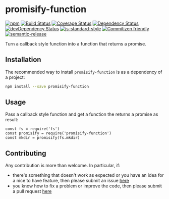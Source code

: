 # promisify-function

[![npm](https://img.shields.io/npm/v/promisify-function.svg)](https://www.npmjs.com/package/promisify-function)
[![Build Status](https://travis-ci.org/jcollado/promisify-function.svg?branch=master)](https://travis-ci.org/jcollado/promisify-function)
[![Coverage Status](https://coveralls.io/repos/jcollado/promisify-function/badge.svg?branch=master&service=github)](https://coveralls.io/github/jcollado/promisify-function?branch=master)
[![Dependency Status](https://david-dm.org/jcollado/promisify-function.svg)](https://david-dm.org/jcollado/promisify-function)
[![devDependency Status](https://david-dm.org/jcollado/promisify-function/dev-status.svg)](https://david-dm.org/jcollado/promisify-function#info=devDependencies)
[![js-standard-style](https://img.shields.io/badge/code%20style-standard-brightgreen.svg)](http://standardjs.com/)
[![Commitizen friendly](https://img.shields.io/badge/commitizen-friendly-brightgreen.svg)](http://commitizen.github.io/cz-cli/)
[![semantic-release](https://img.shields.io/badge/%20%20%F0%9F%93%A6%F0%9F%9A%80-semantic--release-e10079.svg)](https://github.com/semantic-release/semantic-release)

Turn a callback style function into a function that returns a promise.

## Installation

The recommended way to install `promisify-function` is as a dependency of a project:

```bash
npm install --save promisify-function
```

## Usage

Pass a callback style function and get a function the returns a promise as result:

```node
const fs = require('fs')
const promisify = require('promisify-function')
const mkdir = promisify(fs.mkdir)
```

## Contributing

Any contribution is more than welcome. In particular, if:

- there's something that doesn't work as expected or you have an idea for a nice to have feature, then please submit an issue [here](https://github.com/jcollado/promisify-function/issues/new)
- you know how to fix a problem or improve the code, then please submit a pull request [here](https://github.com/jcollado/promisify-function/compare)

